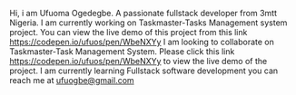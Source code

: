Hi, i am Ufuoma Ogedegbe.
A passionate fullstack developer from 3mtt Nigeria.
I am currently working on
Taskmaster-Tasks Management system project.
You can view the live demo of this project
from this link https://codepen.io/ufuos/pen/WbeNXYy
I am looking to collaborate on
Taskmaster-Task Management System.
Please click this link https://codepen.io/ufuos/pen/WbeNXYy
to view the live demo of the project.
I am currently learning
Fullstack software development
you can reach me at
ufuogbe@gmail.com

